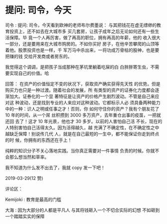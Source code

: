 # 提问: 司令，今天

司令 : 提问: 司令，今天看到欧神的老师布尔费墨说： 与其把钱花在虚无缥缈的教育投资上，还不如去在大城市多 买几套房，让孩子成年之后无论如何还有一些生活保障。毕 竟一个人再厉害，做了再高的职位，拥有再高的年薪，他的 收入很大一部分，还是要用来在大城市购房的。不如你买好 房子，在他辛苦攀爬的山顶等着他。股票投资也是一样，千 军万马中杀出来，一将功成万骨枯的股神，也是要把赚的钱 交给开发商或者房东的。

我觉得这个调调，是把孩子当成那种在茅坑里躺着吃屎的白 白胖胖寄生虫，不需要实现自己的价值。哈

回答： 在资产的价值恒定不变的状况下，获取资产确实获得先天性 的优势。但是购买力也只是一种过渡。随着社会的发展，所 有类型的资产的证券化力度都会逐渐加大。证券化的一个显 著特征是让资产的价格产生剧烈波动。不管是自己来应对这 种波动，还是找到专业的人来应对这种波动。它都标示人必 须具备两种能力中的一种：识人之明或任事之才！否则，你 如何守住你的资产？我有个朋友花了 10 年的时间，从一个屌 丝积攒到 3000 多万资产，去年重仓出事的疫苗，一把就还回 去了！这才 10 年光景，他也才 30 多岁。以前的人害怕自己活 不长，现在的人特别害怕自己活得太久。因为活得越久，越 充满了不确定性，在不确定性之中越缺乏保障！别说传几代 人，就是在自己最短的一生中，都不能保证你走到终点的时 候，你拥有的东西还在手上！

纯粹的知识分子不关心落地实践。当你真正需要对一件事情 负责的时候。你就不会那么想当然和草率。

我不知道为什么发不出去了，我就 copy 发一下吧！

2019-03-29(12 赞)

评论区：

Kemijoki : 教育是最高的门槛

大海 : 因为大部分的人都是平凡人 与其将钱砸入一个不切合实际的幻想 不如砸到一个踏踏实实的保障